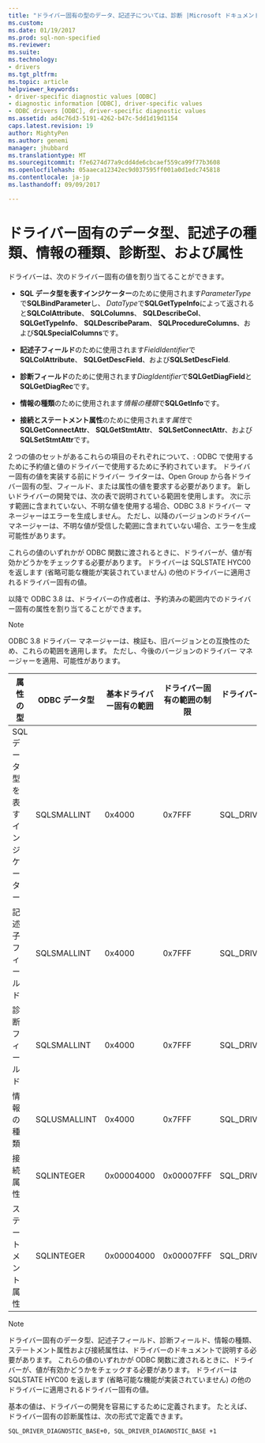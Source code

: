 ```yaml
---
title: "ドライバー固有の型のデータ、記述子については、診断 |Microsoft ドキュメント"
ms.custom: 
ms.date: 01/19/2017
ms.prod: sql-non-specified
ms.reviewer: 
ms.suite: 
ms.technology:
- drivers
ms.tgt_pltfrm: 
ms.topic: article
helpviewer_keywords:
- driver-specific diagnostic values [ODBC]
- diagnostic information [ODBC], driver-specific values
- ODBC drivers [ODBC], driver-specific diagnostic values
ms.assetid: ad4c76d3-5191-4262-b47c-5dd1d19d1154
caps.latest.revision: 19
author: MightyPen
ms.author: genemi
manager: jhubbard
ms.translationtype: MT
ms.sourcegitcommit: f7e6274d77a9cdd4de6cbcaef559ca99f77b3608
ms.openlocfilehash: 05aaeca12342ec9d037595ff001a0d1edc745818
ms.contentlocale: ja-jp
ms.lasthandoff: 09/09/2017

---
```

# <a name="driver-specific-data-types-descriptor-types-information-types-diagnostic-types-and-attributes"></a>ドライバー固有のデータ型、記述子の種類、情報の種類、診断型、および属性
ドライバーは、次のドライバー固有の値を割り当てることができます。  
  
-   **SQL データ型を表すインジケーター**のために使用されます*ParameterType*で**SQLBindParameter**し、 *DataType*で**SQLGetTypeInfo**によって返されると**SQLColAttribute**、 **SQLColumns**、 **SQLDescribeCol**、 **SQLGetTypeInfo**、 **SQLDescribeParam**、 **SQLProcedureColumns**、および**SQLSpecialColumns**です。  
  
-   **記述子フィールド**のために使用されます*FieldIdentifier*で**SQLColAttribute**、 **SQLGetDescField**、および**SQLSetDescField**.  
  
-   **診断フィールド**のために使用されます*DiagIdentifier*で**SQLGetDiagField**と**SQLGetDiagRec**です。  
  
-   **情報の種類**のために使用されます*情報の種類*で**SQLGetInfo**です。  
  
-   **接続とステートメント属性**のために使用されます*属性*で**SQLGetConnectAttr**、 **SQLGetStmtAttr**、 **SQLSetConnectAttr**、および**SQLSetStmtAttr**です。  
  
 2 つの値のセットがあるこれらの項目のそれぞれについて、: ODBC で使用するために予約値と値のドライバーで使用するために予約されています。 ドライバー固有の値を実装する前にドライバー ライターは、Open Group から各ドライバー固有の型、フィールド、または属性の値を要求する必要があります。 新しいドライバーの開発では、次の表で説明されている範囲を使用します。 次に示す範囲に含まれていない、不明な値を使用する場合、ODBC 3.8 ドライバー マネージャーはエラーを生成しません。 ただし、以降のバージョンのドライバー マネージャーは、不明な値が受信した範囲に含まれていない場合、エラーを生成可能性があります。  
  
 これらの値のいずれかが ODBC 関数に渡されるときに、ドライバーが、値が有効かどうかをチェックする必要があります。 ドライバーは SQLSTATE HYC00 を返します (省略可能な機能が実装されていません) の他のドライバーに適用されるドライバー固有の値。  
  
 以降で ODBC 3.8 は、ドライバーの作成者は、予約済みの範囲内でのドライバー固有の属性を割り当てることができます。  
  
> [!NOTE]  
>  ODBC 3.8 ドライバー マネージャーは、検証も、旧バージョンとの互換性のため、これらの範囲を適用します。 ただし、今後のバージョンのドライバー マネージャーを適用、可能性があります。  
  
|属性の型|ODBC データ型|基本ドライバー固有の範囲|ドライバー固有の範囲の制限|ドライバー固有の値範囲ベースの ODBC 定数|  
|--------------------|--------------------|---------------------------------|----------------------------------|---------------------------------------------------------|  
|SQL データ型を表すインジケーター|SQLSMALLINT|0x4000|0x7FFF|SQL_DRIVER_SQL_TYPE_BASE|  
|記述子フィールド|SQLSMALLINT|0x4000|0x7FFF|SQL_DRIVER_DESCRIPTOR_BASE|  
|診断フィールド|SQLSMALLINT|0x4000|0x7FFF|SQL_DRIVER_DIAGNOSTIC_BASE|  
|情報の種類|SQLUSMALLINT|0x4000|0x7FFF|SQL_DRIVER_INFO_TYPE_BASE|  
|接続属性|SQLINTEGER|0x00004000|0x00007FFF|SQL_DRIVER_CONNECT_ATTR_BASE|  
|ステートメント属性|SQLINTEGER|0x00004000|0x00007FFF|SQL_DRIVER_STATEMENT_ATTR_BASE|  
  
> [!NOTE]  
>  ドライバー固有のデータ型、記述子フィールド、診断フィールド、情報の種類、ステートメント属性および接続属性は、ドライバーのドキュメントで説明する必要があります。 これらの値のいずれかが ODBC 関数に渡されるときに、ドライバーが、値が有効かどうかをチェックする必要があります。 ドライバーは SQLSTATE HYC00 を返します (省略可能な機能が実装されていません) の他のドライバーに適用されるドライバー固有の値。  
  
 基本の値は、ドライバーの開発を容易にするために定義されます。 たとえば、ドライバー固有の診断属性は、次の形式で定義できます。  
  
```  
SQL_DRIVER_DIAGNOSTIC_BASE+0, SQL_DRIVER_DIAGNOSTIC_BASE +1  
```
